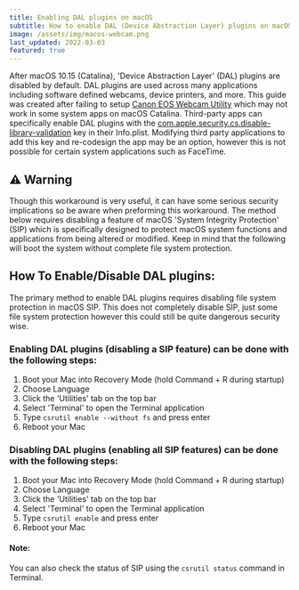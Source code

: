 ```yaml
---
title: Enabling DAL plugins on macOS
subtitle: How to enable DAL (Device Abstraction Layer) plugins on macOS for webcams and other devices.
image: /assets/img/macos-webcam.png
last_updated: 2022-03-03
featured: true
---
```

After macOS 10.15 (Catalina), 'Device Abstraction Layer' (DAL) plugins are disabled by default. DAL plugins are used across many applications including software defined webcams, device printers, and more. This guide was created after failing to setup [Canon EOS Webcam Utility](https://www.usa.canon.com/internet/portal/us/home/support/self-help-center/eos-webcam-utility/) which may not work in some system apps on macOS Catalina. Third-party apps can specifically enable DAL plugins with the [com.apple.security.cs.disable-library-validation](https://developer.apple.com/documentation/bundleresources/entitlements/com_apple_security_cs_disable-library-validation?language=objc) key in their Info.plist. Modifying third party applications to add this key and re-codesign the app may be an option, however this is not possible for certain system applications such as FaceTime.

## ⚠️ Warning
Though this workaround is very useful, it can have some serious security implications so be aware when preforming this workaround. The method below requires disabling a feature of macOS 'System Integrity Protection' (SIP) which is specifically designed to protect macOS system functions and applications from being altered or modified. Keep in mind that the following will boot the system without complete file system protection.

## How To Enable/Disable DAL plugins:
The primary method to enable DAL plugins requires disabling file system protection in macOS SIP. This does not completely disable SIP, just some file system protection however this could still be quite dangerous security wise.

### Enabling DAL plugins (disabling a SIP feature) can be done with the following steps:
1. Boot your Mac into Recovery Mode (hold Command + R during startup)
2. Choose Language
3. Click the 'Utilities' tab on the top bar
4. Select 'Terminal' to open the Terminal application
5. Type `csrutil enable --without fs` and press enter
6. Reboot your Mac

### Disabling DAL plugins (enabling all SIP features) can be done with the following steps:
1. Boot your Mac into Recovery Mode (hold Command + R during startup)
2. Choose Language
3. Click the 'Utilities' tab on the top bar
4. Select 'Terminal' to open the Terminal application
5. Type `csrutil enable` and press enter
6. Reboot your Mac

#### Note:
You can also check the status of SIP using the `csrutil status` command in Terminal.
